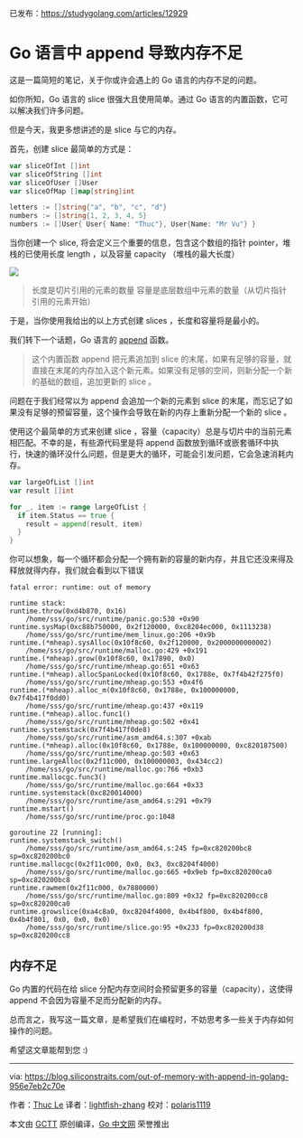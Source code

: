 已发布：https://studygolang.com/articles/12929

# Go 语言中 append 导致内存不足

这是一篇简短的笔记，关于你或许会遇上的 Go 语言的内存不足的问题。

如你所知，Go 语言的 slice 很强大且使用简单。通过 Go 语言的内置函数，它可以解决我们许多问题。

但是今天，我更多想讲述的是 slice 与它的内存。

首先，创建 slice 最简单的方式是：

```go
var sliceOfInt []int
var sliceOfString []int
var sliceOfUser []User
var sliceOfMap []map[string]int

letters := []string{"a", "b", "c", "d"}
numbers := []string{1, 2, 3, 4, 5}
numbers := []User{ User{ Name: "Thuc"}, User{Name: "Mr Vu"} }
```

当你创建一个 slice, 将会定义三个重要的信息，包含这个数组的指针 pointer，堆栈的已使用长度 length ，以及容量 capacity （堆栈的最大长度）

![](https://raw.githubusercontent.com/studygolang/gctt-images/master/out-of-memory-with-append-in-golang/slice_memory.png)

> 长度是切片引用的元素的数量
> 容量是底层数组中元素的数量（从切片指针引用的元素开始）

于是，当你使用我给出的以上方式创建 slices ，长度和容量将是最小的。

我们转下一个话题，Go 语言的 [append](https://golang.org/pkg/builtin/#append) 函数。

> 这个内置函数 append 把元素追加到 slice 的末尾，如果有足够的容量，就直接在末尾的内存加入这个新元素。如果没有足够的空间，则新分配一个新的基础的数组，追加更新的 slice 。

问题在于我们经常以为 append 会追加一个新的元素到 slice 的末尾，而忘记了如果没有足够的预留容量，这个操作会导致在新的内存上重新分配一个新的 slice 。

使用这个最简单的方式来创建 slice ，容量（capacity）总是与切片中的当前元素相匹配。不幸的是，有些源代码里是将 append 函数放到循环或嵌套循环中执行，快速的循环没什么问题，但是更大的循环，可能会引发问题，它会急速消耗内存。

```go
var largeOfList []int
var result []int

for _, item := range largeOfList {
  if item.Status == true {
    result = append(result, item)
  }
}
```

你可以想象，每一个循环都会分配一个拥有新的容量的新内存，并且它还没来得及释放就得内存，我们就会看到以下错误

```
fatal error: runtime: out of memory

runtime stack:
runtime.throw(0xd4b870, 0x16)
	/home/sss/go/src/runtime/panic.go:530 +0x90
runtime.sysMap(0xc88b750000, 0x2f120000, 0xc8204ec000, 0x1113238)
	/home/sss/go/src/runtime/mem_linux.go:206 +0x9b
runtime.(*mheap).sysAlloc(0x10f8c60, 0x2f120000, 0x2000000000002)
	/home/sss/go/src/runtime/malloc.go:429 +0x191
runtime.(*mheap).grow(0x10f8c60, 0x17890, 0x0)
	/home/sss/go/src/runtime/mheap.go:651 +0x63
runtime.(*mheap).allocSpanLocked(0x10f8c60, 0x1788e, 0x7f4b42f275f0)
	/home/sss/go/src/runtime/mheap.go:553 +0x4f6
runtime.(*mheap).alloc_m(0x10f8c60, 0x1788e, 0x100000000, 0x7f4b417f0dd0)
	/home/sss/go/src/runtime/mheap.go:437 +0x119
runtime.(*mheap).alloc.func1()
	/home/sss/go/src/runtime/mheap.go:502 +0x41
runtime.systemstack(0x7f4b417f0de8)
	/home/sss/go/src/runtime/asm_amd64.s:307 +0xab
runtime.(*mheap).alloc(0x10f8c60, 0x1788e, 0x100000000, 0xc820187500)
	/home/sss/go/src/runtime/mheap.go:503 +0x63
runtime.largeAlloc(0x2f11c000, 0x100000003, 0x434cc2)
	/home/sss/go/src/runtime/malloc.go:766 +0xb3
runtime.mallocgc.func3()
	/home/sss/go/src/runtime/malloc.go:664 +0x33
runtime.systemstack(0xc820014000)
	/home/sss/go/src/runtime/asm_amd64.s:291 +0x79
runtime.mstart()
	/home/sss/go/src/runtime/proc.go:1048

goroutine 22 [running]:
runtime.systemstack_switch()
	/home/sss/go/src/runtime/asm_amd64.s:245 fp=0xc820200bc8 sp=0xc820200bc0
runtime.mallocgc(0x2f11c000, 0x0, 0x3, 0xc8204f4000)
	/home/sss/go/src/runtime/malloc.go:665 +0x9eb fp=0xc820200ca0 sp=0xc820200bc8
runtime.rawmem(0x2f11c000, 0x7880000)
	/home/sss/go/src/runtime/malloc.go:809 +0x32 fp=0xc820200cc8 sp=0xc820200ca0
runtime.growslice(0xa4c8a0, 0xc8204f4000, 0x4b4f800, 0x4b4f800, 0x4b4f801, 0x0, 0x0, 0x0)
	/home/sss/go/src/runtime/slice.go:95 +0x233 fp=0xc820200d38 sp=0xc820200cc8
```

## 内存不足

Go 内置的代码在给 slice 分配内存空间时会预留更多的容量（capacity），这使得 append 不会因为容量不足而分配新的内存。

总而言之，我写这一篇文章，是希望我们在编程时，不妨思考多一些关于内存如何操作的问题。

希望这文章能帮到您 :)

---

via: https://blog.siliconstraits.com/out-of-memory-with-append-in-golang-956e7eb2c70e

作者：[Thuc Le](https://blog.siliconstraits.com/@thuc)
译者：[lightfish-zhang](https://github.com/lightfish-zhang)
校对：[polaris1119](https://github.com/polaris1119)

本文由 [GCTT](https://github.com/studygolang/GCTT) 原创编译，[Go 中文网](https://studygolang.com/) 荣誉推出
